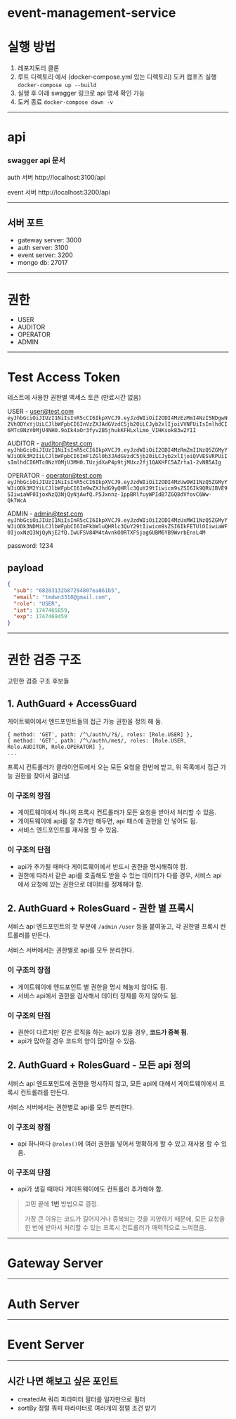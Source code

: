 # event-management-service

# 실행 방법
1. 레포지토리 클론
2. 루트 디렉토리 에서 (docker-compose.yml 있는 디렉토리) 도커 컴포즈 실행 `docker-compose up --build`
3. 실행 후 아래 swagger 링크로 api 명세 확인 가능
3. 도커 종료 `docker-compose down -v`

---
# api
### swagger api 문서

auth 서버 http://localhost:3100/api

event 서버 http://localhost:3200/api

---
## 서버 포트
* gateway server: 3000
* auth server: 3100
* event server: 3200
* mongo db: 27017
---
# 권한
* USER
* AUDITOR
* OPERATOR
* ADMIN
---
# Test Access Token
테스트에 사용한 권한별 액세스 토큰 (만료시간 없음)

USER - user@test.com
`eyJhbGciOiJIUzI1NiIsInR5cCI6IkpXVCJ9.eyJzdWIiOiI2ODI4MzEzMmI4NzI5NDgwN2VhODYxYjUiLCJlbWFpbCI6InVzZXJAdGVzdC5jb20iLCJyb2xlIjoiVVNFUiIsImlhdCI6MTc0NzY0MjU4NH0.9oIk4aOr3fyv2B5jhukKFHLxlLmo_VIHKsok83w2YII`

AUDITOR - auditor@test.com
`eyJhbGciOiJIUzI1NiIsInR5cCI6IkpXVCJ9.eyJzdWIiOiI2ODI4MzRmZmI1NzQ5ZGMyYWJiODk3M2IiLCJlbWFpbCI6ImF1ZGl0b3JAdGVzdC5jb20iLCJyb2xlIjoiQVVESVRPUiIsImlhdCI6MTc0NzY0MjU3MH0.TUzjdXaP4p9tjMUxz2fj1QAKHFC5AZrta1-2vNB5AIg`

OPERATOR - operator@test.com
`eyJhbGciOiJIUzI1NiIsInR5cCI6IkpXVCJ9.eyJzdWIiOiI2ODI4MzUwOWI1NzQ5ZGMyYWJiODk3M2YiLCJlbWFpbCI6Im9wZXJhdG9yQHRlc3QuY29tIiwicm9sZSI6Ik9QRVJBVE9SIiwiaWF0IjoxNzQ3NjQyNjAwfQ.P5Jxnnz-1ppBRlfuyWPIdB7ZGQ8dVfovC6Ww-Qk7WcA`

ADMIN - admin@test.com
`eyJhbGciOiJIUzI1NiIsInR5cCI6IkpXVCJ9.eyJzdWIiOiI2ODI4MzUxMWI1NzQ5ZGMyYWJiODk3NDMiLCJlbWFpbCI6ImFkbWluQHRlc3QuY29tIiwicm9sZSI6IkFETUlOIiwiaWF0IjoxNzQ3NjQyNjE2fQ.IwUFSV84M4tAvnkO0RTXFSjag6UBM6YB9WvrbEnsL4M`

password: 1234

## payload
```json
{
  "sub": "68283132b87294807ea861b5",
  "email": "tmdwn3318@gmail.com",
  "role": "USER",
  "iat": 1747465859,
  "exp": 1747469459
}
```

---
# 권한 검증 구조

고민한 검증 구조 후보들
## 1. AuthGuard + AccessGuard
게이트웨이에서 엔드포인트들의 접근 가능 권한을 정의 해 둠.
```
{ method: 'GET', path: /^\/auth\/?$/, roles: [Role.USER] },
{ method: 'GET', path: /^\/auth\/me$/, roles: [Role.USER, Role.AUDITOR, Role.OPERATOR] },
...
```
프록시 컨트롤러가 클라이언트에서 오는 모든 요청을 한번에 받고, 위 목록에서 접근 가능 권한을 찾아서 걸러냄.

### 이 구조의 장점
* 게이트웨이에서 하나의 프록시 컨트롤러가 모든 요청을 받아서 처리할 수 있음.
* 게이트웨이에 api를 잘 추가만 해두면, api 패스에 권한을 안 넣어도 됨.
* 서비스 엔드포인트를 재사용 할 수 있음.

### 이 구조의 단점
* api가 추가될 때마다 게이트웨이에서 반드시 권한을 명시해줘야 함.
* 권한에 따라서 같은 api를 호출해도 받을 수 있는 데이터가 다를 경우, 서비스 api 에서 요청에 있는 권한으로 데이터를 정제해야 함.

## 2. AuthGuard + RolesGuard - 권한 별 프록시
서비스 api 엔드포인트의 첫 부분에 `/admin` `/user` 등을 붙여놓고, 각 권한별 프록시 컨트롤러를 만든다.

서비스 서버에서는 권한별로 api를 모두 분리한다.

### 이 구조의 장점
* 게이트웨이에 엔드포인트 별 권한을 명시 해놓지 않아도 됨.
* 서비스 api에서 권한을 검사해서 데이터 정제를 하지 않아도 됨.

### 이 구조의 단점
* 권한이 다르지만 같은 로직을 하는 api가 있을 경우, **코드가 중복 됨**.
* api가 많아질 경우 코드의 양이 많아질 수 있음.

## 2. AuthGuard + RolesGuard - 모든 api 정의
서비스 api 엔드포인트에 권한을 명시하지 않고, 모든 api에 대해서 게이트웨이에서 프록시 컨트롤러를 만든다.

서비스 서버에서는 권한별로 api를 모두 분리한다.

### 이 구조의 장점
* api 하나마다 `@roles()`에 여러 권한을 넣어서 명확하게 할 수 있고 재사용 할 수 있음.

### 이 구조의 단점
* api가 생길 때마다 게이트웨이에도 컨트롤러 추가해야 함.

> 고민 끝에 **1번** 방법으로 결정.
> 
> 가장 큰 이유는 코드가 길어지거나 중복되는 것을 지양하기 때문에, 모든 요청을 한 번에 받아서 처리할 수 있는 프록시 컨트롤러가 매력적으로 느껴졌음.

---
# Gateway Server


---
# Auth Server


---
# Event Server


---
## 시간 나면 해보고 싶은 포인트

- createdAt 쿼리 파라미터 필터를 일자만으로 필터
- sortBy 정렬 쿼피 파라미터로 여러개의 정렬 조건 받기
